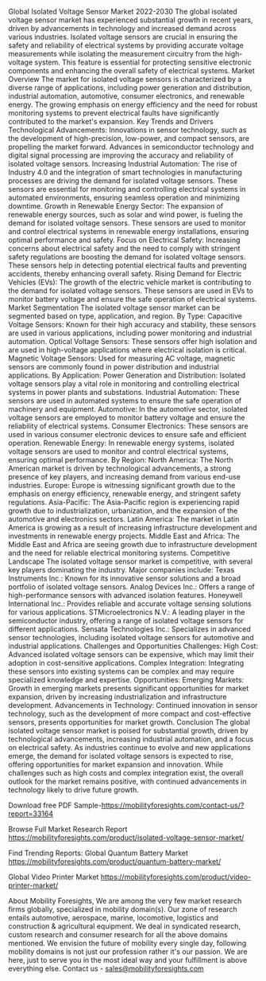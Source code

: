 Global Isolated Voltage Sensor Market 2022-2030
The global isolated voltage sensor market has experienced substantial growth in recent years, driven by advancements in technology and increased demand across various industries. Isolated voltage sensors are crucial in ensuring the safety and reliability of electrical systems by providing accurate voltage measurements while isolating the measurement circuitry from the high-voltage system. This feature is essential for protecting sensitive electronic components and enhancing the overall safety of electrical systems.
Market Overview
The market for isolated voltage sensors is characterized by a diverse range of applications, including power generation and distribution, industrial automation, automotive, consumer electronics, and renewable energy. The growing emphasis on energy efficiency and the need for robust monitoring systems to prevent electrical faults have significantly contributed to the market's expansion.
Key Trends and Drivers
Technological Advancements: Innovations in sensor technology, such as the development of high-precision, low-power, and compact sensors, are propelling the market forward. Advances in semiconductor technology and digital signal processing are improving the accuracy and reliability of isolated voltage sensors.
Increasing Industrial Automation: The rise of Industry 4.0 and the integration of smart technologies in manufacturing processes are driving the demand for isolated voltage sensors. These sensors are essential for monitoring and controlling electrical systems in automated environments, ensuring seamless operation and minimizing downtime.
Growth in Renewable Energy Sector: The expansion of renewable energy sources, such as solar and wind power, is fueling the demand for isolated voltage sensors. These sensors are used to monitor and control electrical systems in renewable energy installations, ensuring optimal performance and safety.
Focus on Electrical Safety: Increasing concerns about electrical safety and the need to comply with stringent safety regulations are boosting the demand for isolated voltage sensors. These sensors help in detecting potential electrical faults and preventing accidents, thereby enhancing overall safety.
Rising Demand for Electric Vehicles (EVs): The growth of the electric vehicle market is contributing to the demand for isolated voltage sensors. These sensors are used in EVs to monitor battery voltage and ensure the safe operation of electrical systems.
Market Segmentation
The isolated voltage sensor market can be segmented based on type, application, and region.
By Type:
Capacitive Voltage Sensors: Known for their high accuracy and stability, these sensors are used in various applications, including power monitoring and industrial automation.
Optical Voltage Sensors: These sensors offer high isolation and are used in high-voltage applications where electrical isolation is critical.
Magnetic Voltage Sensors: Used for measuring AC voltage, magnetic sensors are commonly found in power distribution and industrial applications.
By Application:
Power Generation and Distribution: Isolated voltage sensors play a vital role in monitoring and controlling electrical systems in power plants and substations.
Industrial Automation: These sensors are used in automated systems to ensure the safe operation of machinery and equipment.
Automotive: In the automotive sector, isolated voltage sensors are employed to monitor battery voltage and ensure the reliability of electrical systems.
Consumer Electronics: These sensors are used in various consumer electronic devices to ensure safe and efficient operation.
Renewable Energy: In renewable energy systems, isolated voltage sensors are used to monitor and control electrical systems, ensuring optimal performance.
By Region:
North America: The North American market is driven by technological advancements, a strong presence of key players, and increasing demand from various end-use industries.
Europe: Europe is witnessing significant growth due to the emphasis on energy efficiency, renewable energy, and stringent safety regulations.
Asia-Pacific: The Asia-Pacific region is experiencing rapid growth due to industrialization, urbanization, and the expansion of the automotive and electronics sectors.
Latin America: The market in Latin America is growing as a result of increasing infrastructure development and investments in renewable energy projects.
Middle East and Africa: The Middle East and Africa are seeing growth due to infrastructure development and the need for reliable electrical monitoring systems.
Competitive Landscape
The isolated voltage sensor market is competitive, with several key players dominating the industry. Major companies include:
Texas Instruments Inc.: Known for its innovative sensor solutions and a broad portfolio of isolated voltage sensors.
Analog Devices Inc.: Offers a range of high-performance sensors with advanced isolation features.
Honeywell International Inc.: Provides reliable and accurate voltage sensing solutions for various applications.
STMicroelectronics N.V.: A leading player in the semiconductor industry, offering a range of isolated voltage sensors for different applications.
Sensata Technologies Inc.: Specializes in advanced sensor technologies, including isolated voltage sensors for automotive and industrial applications.
Challenges and Opportunities
Challenges:
High Cost: Advanced isolated voltage sensors can be expensive, which may limit their adoption in cost-sensitive applications.
Complex Integration: Integrating these sensors into existing systems can be complex and may require specialized knowledge and expertise.
Opportunities:
Emerging Markets: Growth in emerging markets presents significant opportunities for market expansion, driven by increasing industrialization and infrastructure development.
Advancements in Technology: Continued innovation in sensor technology, such as the development of more compact and cost-effective sensors, presents opportunities for market growth.
Conclusion
The global isolated voltage sensor market is poised for substantial growth, driven by technological advancements, increasing industrial automation, and a focus on electrical safety. As industries continue to evolve and new applications emerge, the demand for isolated voltage sensors is expected to rise, offering opportunities for market expansion and innovation. While challenges such as high costs and complex integration exist, the overall outlook for the market remains positive, with continued advancements in technology likely to drive future growth.


Download free PDF Sample-https://mobilityforesights.com/contact-us/?report=33164


Browse Full Market Research Report 
https://mobilityforesights.com/product/isolated-voltage-sensor-market/


Find Trending Reports:
Global Quantum Battery Market
https://mobilityforesights.com/product/quantum-battery-market/

Global Video Printer Market
https://mobilityforesights.com/product/video-printer-market/



About Mobility Foresights,
We are among the very few market research firms globally, specialized in mobility domain(s). Our zone of research entails automotive, aerospace, marine, locomotive, logistics and construction & agricultural equipment. We deal in syndicated research, custom research and consumer research for all the above domains mentioned.
We envision the future of mobility every single day, following mobility domains is not just our profession rather it's our passion. We are here, just to serve you in the most ideal way and your fulfillment is above everything else. Contact us -  sales@mobilityforesights.com 
